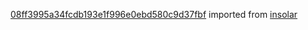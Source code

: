 [08ff3995a34fcdb193e1f996e0ebd580c9d37fbf](https://github.com/insolar/insolar/commit/08ff3995a34fcdb193e1f996e0ebd580c9d37fbf) imported from [insolar](https://github.com/insolar/insolar)
